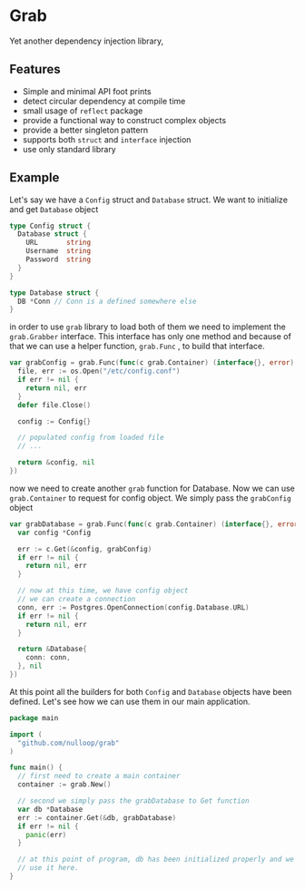 # Grab

Yet another dependency injection library,

## Features

- Simple and minimal API foot prints
- detect circular dependency at compile time
- small usage of `reflect` package
- provide a functional way to construct complex objects
- provide a better singleton pattern
- supports both `struct` and `interface` injection
- use only standard library

## Example

Let's say we have a `Config` struct and `Database` struct. We want to initialize and get `Database` object

```go
type Config struct {
  Database struct {
    URL       string
    Username  string
    Password  string
  }
}

type Database struct {
  DB *Conn // Conn is a defined somewhere else
}
```

in order to use `grab` library to load both of them we need to implement the `grab.Grabber` interface. This
interface has only one method and because of that we can use a helper function, `grab.Func` , to build that interface.

```go
var grabConfig = grab.Func(func(c grab.Container) (interface{}, error) {
  file, err := os.Open("/etc/config.conf")
  if err != nil {
    return nil, err
  }
  defer file.Close()

  config := Config{}

  // populated config from loaded file
  // ...

  return &config, nil
})
```

now we need to create another `grab` function for Database. Now we can use `grab.Container` to request for
config object. We simply pass the `grabConfig` object

```go
var grabDatabase = grab.Func(func(c grab.Container) (interface{}, error) {
  var config *Config

  err := c.Get(&config, grabConfig)
  if err != nil {
    return nil, err
  }

  // now at this time, we have config object
  // we can create a connection
  conn, err := Postgres.OpenConnection(config.Database.URL)
  if err != nil {
    return nil, err
  }

  return &Database{
    conn: conn,
  }, nil
})

```

At this point all the builders for both `Config` and `Database` objects have been defined.
Let's see how we can use them in our main application.

```go
package main

import (
  "github.com/nulloop/grab"
)

func main() {
  // first need to create a main container
  container := grab.New()

  // second we simply pass the grabDatabase to Get function
  var db *Database
  err := container.Get(&db, grabDatabase)
  if err != nil {
    panic(err)
  }

  // at this point of program, db has been initialized properly and we can
  // use it here.
}
```
